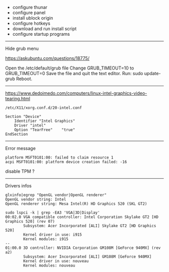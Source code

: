 - configure thunar
- configure panel
- install ublock origin
- configure hotkeys
- download and run install script
- configure startup programs

---------------------------------------------------------

Hide grub menu

https://askubuntu.com/questions/18775/

Open the /etc/default/grub file
Change GRUB_TIMEOUT=10 to GRUB_TIMEOUT=0
Save the file and quit the text editor.
Run: sudo update-grub
Reboot.

---------------------------------------------------------
https://www.dedoimedo.com/computers/linux-intel-graphics-video-tearing.html

`/etc/X11/xorg.conf.d/20-intel.conf`

```
Section "Device"
    Identifier "Intel Graphics"
    Driver "intel"
    Option "TearFree"    "true"
EndSection
```

-------------------------------------------------------------------------------

Error message

```
platform MSFT0101:00: failed to claim resource 1
acpi MSFT0101:00: platform device creation failed: -16
```

disable TPM ?

-------------------------------------------------------------------------------

Drivers infos

```
glxinfo|egrep "OpenGL vendor|OpenGL renderer"
OpenGL vendor string: Intel
OpenGL renderer string: Mesa Intel(R) HD Graphics 520 (SKL GT2)
```

```
sudo lspci -k | grep -EA3 'VGA|3D|Display'
00:02.0 VGA compatible controller: Intel Corporation Skylake GT2 [HD Graphics 520] (rev 07)
        Subsystem: Acer Incorporated [ALI] Skylake GT2 [HD Graphics 520]
        Kernel driver in use: i915
        Kernel modules: i915
--
01:00.0 3D controller: NVIDIA Corporation GM108M [GeForce 940MX] (rev a2)
        Subsystem: Acer Incorporated [ALI] GM108M [GeForce 940MX]
        Kernel driver in use: nouveau
        Kernel modules: nouveau
```


